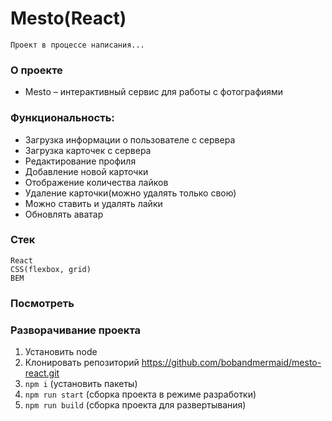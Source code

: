 # Mesto(React)
`Проект в процессе написания...`

### О проекте
+ Mesto – интерактивный сервис для работы с фотографиями   

### Функциональность:
  + Загрузка информации о пользователе с сервера
  + Загрузка карточек с сервера
  + Редактирование профиля
  + Добавление новой карточки
  + Отображение количества лайков
  + Удаление карточки(можно удалять только свою)
  + Можно ставить и удалять лайки
  + Обновлять аватар
  
### Стек
`React`  
`CSS(flexbox, grid)`   
`BEM`  

### Посмотреть 


### Разворачивание проекта
1. Установить node     
2. Клонировать репозиторий https://github.com/bobandmermaid/mesto-react.git
3. `npm i` (установить пакеты)
4. `npm run start` (сборка проекта в режиме разработки)
5. `npm run build` (сборка проекта для развертывания)
